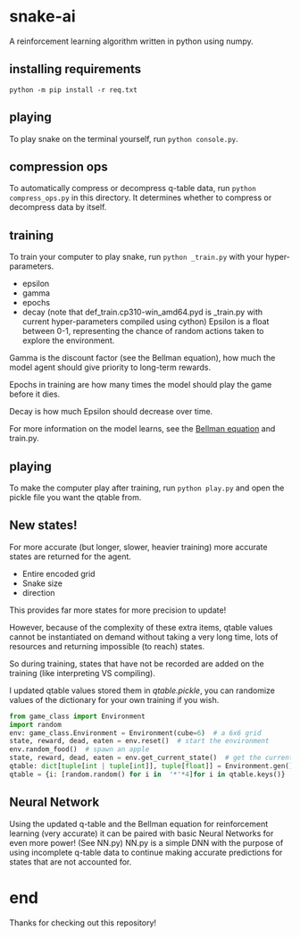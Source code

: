 # snake-ai
A reinforcement learning algorithm written in python using numpy.
## installing requirements
`python -m pip install -r req.txt`
## playing
To play snake on the terminal yourself, run `python console.py`.
## compression ops
To automatically compress or decompress q-table data, run `python compress_ops.py` in this directory. It determines whether to compress or decompress data by itself.
## training
To train your computer to play snake, run `python _train.py` with your hyper-parameters.
* epsilon
* gamma
* epochs
* decay
(note that def_train.cp310-win_amd64.pyd is _train.py with current hyper-parameters compiled using cython)
Epsilon is a float between 0-1, representing the chance of random actions taken to explore the environment.

Gamma is the discount factor (see the Bellman equation), how much the model agent should give priority to long-term rewards.

Epochs in training are how many times the model should play the game before it dies.

Decay is how much Epsilon should decrease over time.

For more information on the model learns, see the [Bellman equation](https://en.wikipedia.org/wiki/Bellman_equation) and train.py.

## playing
To make the computer play after training, run `python play.py` and open the pickle file you want the qtable from.
## New states!
For more accurate (but longer, slower, heavier training) more accurate states are returned for the agent.
* Entire encoded grid
* Snake size
* direction

This provides far more states for more precision to update!

However, because of the complexity of these extra items, qtable values cannot be instantiated on demand without taking a very long time, lots of resources and returning impossible (to reach) states.

So during training, states that have not be recorded are added on the training (like interpreting VS compiling).

I updated qtable values stored them in *qtable.pickle*, you can randomize values of the dictionary for your own training if you wish.
```python
from game_class import Environment
import random
env: game_class.Environment = Environment(cube=6)  # a 6x6 grid
state, reward, dead, eaten = env.reset()  # start the environment
env.random_food()  # spawn an apple
state, reward, dead, eaten = env.get_current_state()  # get the current state
qtable: dict[tuple[int | tuple[int]], tuple[float]] = Environment.gen()  # load the q-table
qtable = {i: [random.random() for i in  '*'*4]for i in qtable.keys()}  # randomize qtable values
```
## Neural Network
Using the updated q-table and the Bellman equation for reinforcement learning (very accurate) it can be paired with basic Neural Networks for even more power! (See NN.py)
NN.py is a simple DNN with the purpose of using incomplete q-table data to continue making accurate predictions for states that are not accounted for.
# end
Thanks for checking out this repository!
